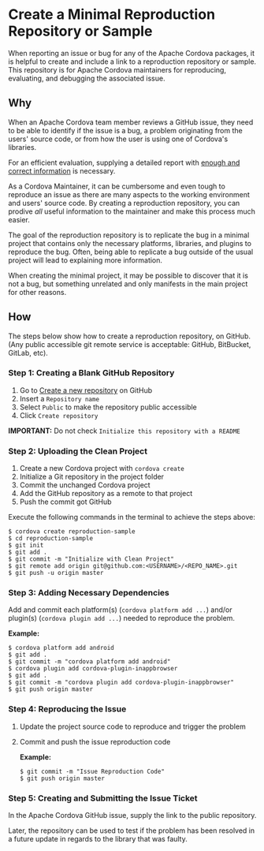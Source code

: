 # Create a Minimal Reproduction Repository or Sample

When reporting an issue or bug for any of the Apache Cordova packages, it is helpful to create and include a link to a reproduction repository or sample. This repository is for Apache Cordova maintainers for reproducing, evaluating, and debugging the associated issue.

## Why

When an Apache Cordova team member reviews a GitHub issue, they need to be able to identify if the issue is a bug, a problem originating from the users' source code, or from how the user is using one of Cordova's libraries.

For an efficient evaluation, supplying a detailed report with [enough and correct information](TODO) is necessary. 

As a Cordova Maintainer, it can be cumbersome and even tough to reproduce an issue as there are many aspects to the working environment and users' source code. By creating a reproduction repository, you can prodive _all_ useful information to the maintainer and make this process much easier.

The goal of the reproduction repository is to replicate the bug in a minimal project that contains only the necessary platforms, libraries, and plugins to reproduce the bug. Often, being able to replicate a bug outside of the usual project will lead to explaining more information.

When creating the minimal project, it may be possible to discover that it is not a bug, but something unrelated and only manifests in the main project for other reasons.

## How

The steps below show how to create a reproduction repository, on GitHub. (Any public accessible git remote service is acceptable: GitHub, BitBucket, GitLab, etc).

### Step 1: Creating a Blank GitHub Repository
1. Go to [Create a new repository](https://github.com/new) on GitHub
1. Insert a `Repository name`
1. Select `Public` to make the repository public accessible
1. Click `Create repository`

**IMPORTANT:** Do not check `Initialize this repository with a README`

### Step 2: Uploading the Clean Project
1. Create a new Cordova project with `cordova create`
1. Initialize a Git repository in the project folder
1. Commit the unchanged Cordova project
1. Add the GitHub repository as a remote to that project
1. Push the commit got GitHub

Execute the following commands in the terminal to achieve the steps above:

```
$ cordova create reproduction-sample
$ cd reproduction-sample
$ git init
$ git add .
$ git commit -m "Initialize with Clean Project"
$ git remote add origin git@github.com:<USERNAME>/<REPO_NAME>.git
$ git push -u origin master
```

### Step 3: Adding Necessary Dependencies
Add and commit each platform(s) (`cordova platform add ...`) and/or plugin(s) (`cordova plugin add ...`) needed to reproduce the problem.

**Example:**
```
$ cordova platform add android
$ git add .
$ git commit -m "cordova platform add android"
$ cordova plugin add cordova-plugin-inappbrowser
$ git add .
$ git commit -m "cordova plugin add cordova-plugin-inappbrowser"
$ git push origin master
```

### Step 4: Reproducing the Issue
1. Update the project source code to reproduce and trigger the problem
1. Commit and push the issue reproduction code

    **Example:**
    ```
    $ git commit -m "Issue Reproduction Code"
    $ git push origin master
    ```

### Step 5: Creating and Submitting the Issue Ticket
In the Apache Cordova GitHub issue, supply the link to the public repository.

Later, the repository can be used to test if the problem has been resolved in a future update in regards to the library that was faulty.
